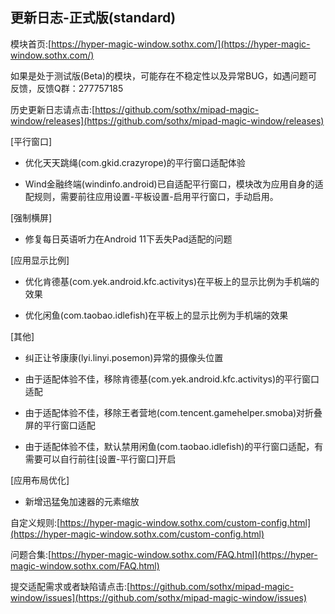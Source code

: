 ## 更新日志-正式版(standard)

模块首页:[https://hyper-magic-window.sothx.com/](https://hyper-magic-window.sothx.com/)

如果是处于测试版(Beta)的模块，可能存在不稳定性以及异常BUG，如遇问题可反馈，反馈Q群：277757185

历史更新日志请点击:[https://github.com/sothx/mipad-magic-window/releases](https://github.com/sothx/mipad-magic-window/releases)

[平行窗口]

- 优化天天跳绳(com.gkid.crazyrope)的平行窗口适配体验

- Wind金融终端(windinfo.android)已自适配平行窗口，模块改为应用自身的适配规则，需要前往应用设置-平板设置-启用平行窗口，手动启用。


[强制横屏]

- 修复每日英语听力在Android 11下丢失Pad适配的问题

[应用显示比例]

- 优化肯德基(com.yek.android.kfc.activitys)在平板上的显示比例为手机端的效果

- 优化闲鱼(com.taobao.idlefish)在平板上的显示比例为手机端的效果


[其他]

- 纠正让爷康康(lyi.linyi.posemon)异常的摄像头位置

- 由于适配体验不佳，移除肯德基(com.yek.android.kfc.activitys)的平行窗口适配

- 由于适配体验不佳，移除王者营地(com.tencent.gamehelper.smoba)对折叠屏的平行窗口适配

- 由于适配体验不佳，默认禁用闲鱼(com.taobao.idlefish)的平行窗口适配，有需要可以自行前往[设置-平行窗口]开启




[应用布局优化]

- 新增迅猛兔加速器的元素缩放






自定义规则:[https://hyper-magic-window.sothx.com/custom-config.html](https://hyper-magic-window.sothx.com/custom-config.html)

问题合集:[https://hyper-magic-window.sothx.com/FAQ.html](https://hyper-magic-window.sothx.com/FAQ.html)

提交适配需求或者缺陷请点击:[https://github.com/sothx/mipad-magic-window/issues](https://github.com/sothx/mipad-magic-window/issues)
